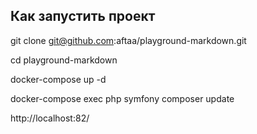 ## Как запустить проект

git clone git@github.com:aftaa/playground-markdown.git

cd playground-markdown

docker-compose up -d

docker-compose exec php symfony composer update

http://localhost:82/
